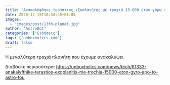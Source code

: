 ```yaml
---
title: "Ανακαλύφθηκε τεράστιος εξωπλανήτης με τροχιά 15.000 ετών γύρω από το άστρο του"
date: 2020-12-15T10:34:40+01:00
images:
  - "images/post/13th-planet.jpg"
author: "AstroBot"
categories: ["Ειδήσεις"]
tags: ["unboxholics.com"]
draft: false
---
```


Η μεγαλύτερη τροχιά πλανήτη που έχουμε ανακαλύψει

Διαβάστε περισσότερα: https://unboxholics.com/news/tech/81333-anakalyfthike-terastios-exoplanitis-me-trochia-15000-eton-gyro-apo-to-astro-tou
